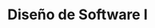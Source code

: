 ---
page_id: course_8
layout: page
title: Diseño de Software I
description:
location: ETITC
img: 
redirect: https://uetitc.github.io/SoftwareDesignI-2024-2/README.html
importance: 1
category: ETITC-2024-2
related_publications: true
---